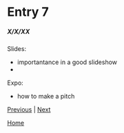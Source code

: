 # Entry 7
##### X/X/XX

Slides:
* importantance in a good slideshow
* 
Expo:
* how to make a pitch

[Previous](entry06.md) | [Next](entry08.md)

[Home](../README.md)

